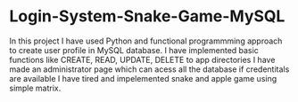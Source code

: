 # Login-System-Snake-Game-MySQL
In this project I have used Python and functional programmming approach to create user profile in MySQL database.
I have implemented basic functions like CREATE, READ, UPDATE, DELETE to app directories
I have made an administrator page which can acess all the database if credentitals are available
I have tired and impelemented snake and apple game using simple matrix.
